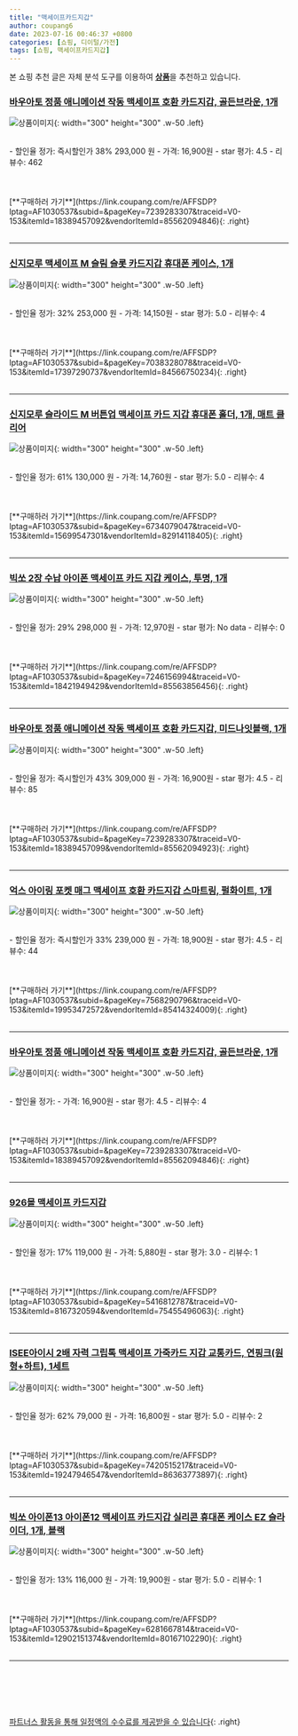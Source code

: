 ```yaml
---
title: "맥세이프카드지갑"
author: coupang6
date: 2023-07-16 00:46:37 +0800
categories: [쇼핑, 디이털/가전]
tags: [쇼핑, 맥세이프카드지갑]
---
```


본 쇼핑 추천 글은 자체 분석 도구를 이용하여 [**상품**](https://link.coupang.com/a/bao1ui)을 추천하고 있습니다.

### [바우아토 정품 애니메이션 작동 맥세이프 호환 카드지갑, 골든브라운, 1개](https://link.coupang.com/re/AFFSDP?lptag=AF1030537&subid=&pageKey=7239283307&traceid=V0-153&itemId=18389457092&vendorItemId=85562094846)

![상품이미지](https://thumbnail8.coupangcdn.com/thumbnails/remote/230x230ex/image/vendor_inventory/5e88/7b847c5d04a779e9a41e57df69d3dd3b75ad611fbcf092b859214e113f5a.jpg){: width="300" height="300" .w-50 .left}


<br>
- 할인율 정가: 즉시할인가 38%  293,000   원
- 가격: 16,900원
- star 평가: 4.5
- 리뷰수: 462
<br>
<br>
<br>
<br>
[**구매하러 가기**](https://link.coupang.com/re/AFFSDP?lptag=AF1030537&subid=&pageKey=7239283307&traceid=V0-153&itemId=18389457092&vendorItemId=85562094846){: .right}
<br>
<br>

---

### [신지모루 맥세이프 M 슬림 슬롯 카드지갑 휴대폰 케이스, 1개](https://link.coupang.com/re/AFFSDP?lptag=AF1030537&subid=&pageKey=7038328078&traceid=V0-153&itemId=17397290737&vendorItemId=84566750234)

![상품이미지](https://thumbnail10.coupangcdn.com/thumbnails/remote/230x230ex/image/retail/images/2366880350882208-e54fe84a-befb-4147-a3e7-bd010d09ac64.jpg){: width="300" height="300" .w-50 .left}


<br>
- 할인율 정가: 32%  253,000   원
- 가격: 14,150원
- star 평가: 5.0
- 리뷰수: 4
<br>
<br>
<br>
<br>
[**구매하러 가기**](https://link.coupang.com/re/AFFSDP?lptag=AF1030537&subid=&pageKey=7038328078&traceid=V0-153&itemId=17397290737&vendorItemId=84566750234){: .right}
<br>
<br>

---

### [신지모루 슬라이드 M 버튼업 맥세이프 카드 지갑 휴대폰 홀더, 1개, 매트 클리어](https://link.coupang.com/re/AFFSDP?lptag=AF1030537&subid=&pageKey=6734079047&traceid=V0-153&itemId=15699547301&vendorItemId=82914118405)

![상품이미지](https://thumbnail9.coupangcdn.com/thumbnails/remote/230x230ex/image/retail/images/6429344922591763-5e4522d8-9a5e-4503-8110-bb67e0c84788.jpg){: width="300" height="300" .w-50 .left}


<br>
- 할인율 정가: 61%  130,000   원
- 가격: 14,760원
- star 평가: 5.0
- 리뷰수: 4
<br>
<br>
<br>
<br>
[**구매하러 가기**](https://link.coupang.com/re/AFFSDP?lptag=AF1030537&subid=&pageKey=6734079047&traceid=V0-153&itemId=15699547301&vendorItemId=82914118405){: .right}
<br>
<br>

---

### [빅쏘 2장 수납 아이폰 맥세이프 카드 지갑 케이스, 투명, 1개](https://link.coupang.com/re/AFFSDP?lptag=AF1030537&subid=&pageKey=7246156994&traceid=V0-153&itemId=18421949429&vendorItemId=85563856456)

![상품이미지](https://thumbnail7.coupangcdn.com/thumbnails/remote/230x230ex/image/retail/images/7275325463692900-7164dc1c-86b3-4da4-ba47-0eb410f17b1f.jpg){: width="300" height="300" .w-50 .left}


<br>
- 할인율 정가: 29%  298,000   원
- 가격: 12,970원
- star 평가: No data
- 리뷰수: 0
<br>
<br>
<br>
<br>
[**구매하러 가기**](https://link.coupang.com/re/AFFSDP?lptag=AF1030537&subid=&pageKey=7246156994&traceid=V0-153&itemId=18421949429&vendorItemId=85563856456){: .right}
<br>
<br>

---

### [바우아토 정품 애니메이션 작동 맥세이프 호환 카드지갑, 미드나잇블랙, 1개](https://link.coupang.com/re/AFFSDP?lptag=AF1030537&subid=&pageKey=7239283307&traceid=V0-153&itemId=18389457099&vendorItemId=85562094923)

![상품이미지](https://thumbnail10.coupangcdn.com/thumbnails/remote/230x230ex/image/vendor_inventory/9035/e838c072d70a204326c2dffb4f6cc8f1adac48640d67969485827e032f5e.jpg){: width="300" height="300" .w-50 .left}


<br>
- 할인율 정가: 즉시할인가 43%  309,000   원
- 가격: 16,900원
- star 평가: 4.5
- 리뷰수: 85
<br>
<br>
<br>
<br>
[**구매하러 가기**](https://link.coupang.com/re/AFFSDP?lptag=AF1030537&subid=&pageKey=7239283307&traceid=V0-153&itemId=18389457099&vendorItemId=85562094923){: .right}
<br>
<br>

---

### [억스 아이링 포켓 매그 맥세이프 호환 카드지갑 스마트링, 펄화이트, 1개](https://link.coupang.com/re/AFFSDP?lptag=AF1030537&subid=&pageKey=7568290796&traceid=V0-153&itemId=19953472572&vendorItemId=85414324009)

![상품이미지](https://thumbnail8.coupangcdn.com/thumbnails/remote/230x230ex/image/vendor_inventory/a644/daf1fdd8b7ddd2cfa8b3294cbecf78b192c13128425dacdeddddfcf20ff8.jpg){: width="300" height="300" .w-50 .left}


<br>
- 할인율 정가: 즉시할인가 33%  239,000   원
- 가격: 18,900원
- star 평가: 4.5
- 리뷰수: 44
<br>
<br>
<br>
<br>
[**구매하러 가기**](https://link.coupang.com/re/AFFSDP?lptag=AF1030537&subid=&pageKey=7568290796&traceid=V0-153&itemId=19953472572&vendorItemId=85414324009){: .right}
<br>
<br>

---

### [바우아토 정품 애니메이션 작동 맥세이프 호환 카드지갑, 골든브라운, 1개](https://link.coupang.com/re/AFFSDP?lptag=AF1030537&subid=&pageKey=7239283307&traceid=V0-153&itemId=18389457092&vendorItemId=85562094846)

![상품이미지](https://thumbnail8.coupangcdn.com/thumbnails/remote/230x230ex/image/vendor_inventory/5e88/7b847c5d04a779e9a41e57df69d3dd3b75ad611fbcf092b859214e113f5a.jpg){: width="300" height="300" .w-50 .left}


<br>
- 할인율 정가: 
- 가격: 16,900원
- star 평가: 4.5
- 리뷰수: 4
<br>
<br>
<br>
<br>
[**구매하러 가기**](https://link.coupang.com/re/AFFSDP?lptag=AF1030537&subid=&pageKey=7239283307&traceid=V0-153&itemId=18389457092&vendorItemId=85562094846){: .right}
<br>
<br>

---

### [926몰 맥세이프 카드지갑](https://link.coupang.com/re/AFFSDP?lptag=AF1030537&subid=&pageKey=5416812787&traceid=V0-153&itemId=8167320594&vendorItemId=75455496063)

![상품이미지](https://thumbnail7.coupangcdn.com/thumbnails/remote/230x230ex/image/retail/images/2021/04/27/14/2/e0333515-ce8d-4811-9c9a-96043c6df387.jpg){: width="300" height="300" .w-50 .left}


<br>
- 할인율 정가: 17%  119,000   원
- 가격: 5,880원
- star 평가: 3.0
- 리뷰수: 1
<br>
<br>
<br>
<br>
[**구매하러 가기**](https://link.coupang.com/re/AFFSDP?lptag=AF1030537&subid=&pageKey=5416812787&traceid=V0-153&itemId=8167320594&vendorItemId=75455496063){: .right}
<br>
<br>

---

### [ISEE아이시 2배 자력 그립톡 맥세이프 가죽카드 지갑 교통카드, 연핑크(원형+하트), 1세트](https://link.coupang.com/re/AFFSDP?lptag=AF1030537&subid=&pageKey=7420515217&traceid=V0-153&itemId=19247946547&vendorItemId=86363773897)

![상품이미지](https://thumbnail7.coupangcdn.com/thumbnails/remote/230x230ex/image/vendor_inventory/4a25/18f491fffec7592f7d6bff045400baba116f7d3d557cf4868d41af205b68.png){: width="300" height="300" .w-50 .left}


<br>
- 할인율 정가: 62%  79,000   원
- 가격: 16,800원
- star 평가: 5.0
- 리뷰수: 2
<br>
<br>
<br>
<br>
[**구매하러 가기**](https://link.coupang.com/re/AFFSDP?lptag=AF1030537&subid=&pageKey=7420515217&traceid=V0-153&itemId=19247946547&vendorItemId=86363773897){: .right}
<br>
<br>

---

### [빅쏘 아이폰13 아이폰12 맥세이프 카드지갑 실리콘 휴대폰 케이스 EZ 슬라이더, 1개, 블랙](https://link.coupang.com/re/AFFSDP?lptag=AF1030537&subid=&pageKey=6281667814&traceid=V0-153&itemId=12902151374&vendorItemId=80167102290)

![상품이미지](https://thumbnail8.coupangcdn.com/thumbnails/remote/230x230ex/image/vendor_inventory/0803/f03df868c4128aecb00a05b1a5f7344ab0b02f6a2fea7b83b7710bf5a880.jpg){: width="300" height="300" .w-50 .left}


<br>
- 할인율 정가: 13%  116,000   원
- 가격: 19,900원
- star 평가: 5.0
- 리뷰수: 1
<br>
<br>
<br>
<br>
[**구매하러 가기**](https://link.coupang.com/re/AFFSDP?lptag=AF1030537&subid=&pageKey=6281667814&traceid=V0-153&itemId=12902151374&vendorItemId=80167102290){: .right}
<br>
<br>

---
<br><br><br><br><br> [파트너스 활동을 통해 일정액의 수수료를 제공받을 수 있습니다](https://link.coupang.com/a/bao1ui){: .right}